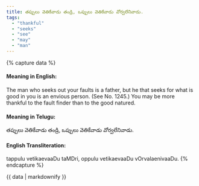 ```yaml
---
title: తప్పులు వెతికేవాడు తండ్రి, ఒప్పులు వెతికేవాడు వోర్వలేనివాడు.
tags:
  - "thankful"
  - "seeks"
  - "see"
  - "may"
  - "man"
---
```


{% capture data %}
#### Meaning in English:
The man who seeks out your faults is a father, but he that seeks for what is good in you is an envious person.
(See No. 1245.)
You may be more thankful to the fault finder than to the good natured.

#### Meaning in Telugu:
తప్పులు వెతికేవాడు తండ్రి, ఒప్పులు వెతికేవాడు వోర్వలేనివాడు.

#### English Transliteration:
tappulu vetikaevaaDu taMDri, oppulu vetikaevaaDu vOrvalaenivaaDu.
{% endcapture %}

<div class="notice">{{ data | markdownify }}</div>

